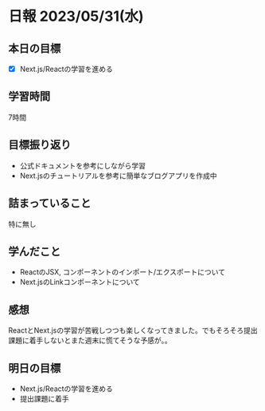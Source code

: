 # 日報 2023/05/31(水)

## 本日の目標
- [x] Next.js/Reactの学習を進める

## 学習時間
7時間

## 目標振り返り
- 公式ドキュメントを参考にしながら学習
- Next.jsのチュートリアルを参考に簡単なブログアプリを作成中

## 詰まっていること
特に無し

## 学んだこと
- ReactのJSX, コンポーネントのインポート/エクスポートについて
- Next.jsのLinkコンポーネントについて

## 感想
ReactとNext.jsの学習が苦戦しつつも楽しくなってきました。でもそろそろ提出課題に着手しないとまた週末に慌てそうな予感が。。

## 明日の目標
- Next.js/Reactの学習を進める
- 提出課題に着手
